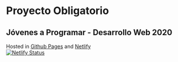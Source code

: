 # Proyecto Obligatorio
## Jóvenes a Programar - Desarrollo Web 2020
Hosted in [Github Pages](https://htorresbobbio.github.io/Obligatorio-JaP-DW2020/) and [Netlify](https://inspiring-brown-8b315b.netlify.app/)\
[![Netlify Status](https://api.netlify.com/api/v1/badges/de6e18df-9993-4ffc-89d1-c940105fc3ad/deploy-status)](https://app.netlify.com/sites/inspiring-brown-8b315b/deploys)